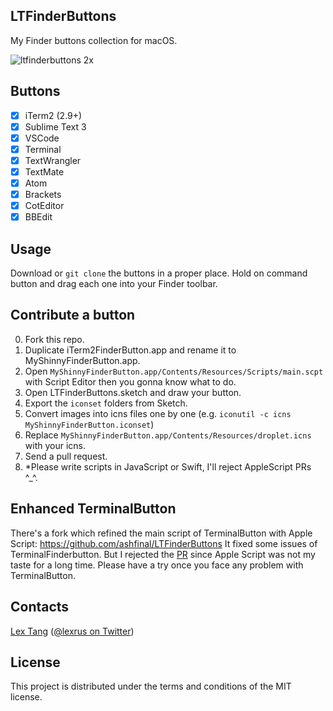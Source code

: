 ## LTFinderButtons
My Finder buttons collection for macOS.

![ltfinderbuttons 2x](https://user-images.githubusercontent.com/219689/46614141-a4097580-cb47-11e8-8540-795da4cd07e0.png)

## Buttons
- [x] iTerm2 (2.9+)
- [x] Sublime Text 3
- [x] VSCode
- [x] Terminal
- [x] TextWrangler
- [x] TextMate
- [x] Atom
- [x] Brackets
- [x] CotEditor
- [x] BBEdit

## Usage
Download or `git clone` the buttons in a proper place. Hold on command button and drag each one into your Finder toolbar.

## Contribute a button
0. Fork this repo.
1. Duplicate iTerm2FinderButton.app and rename it to MyShinnyFinderButton.app.
2. Open `MyShinnyFinderButton.app/Contents/Resources/Scripts/main.scpt` with Script Editor then you gonna know what to do.
3. Open LTFinderButtons.sketch and draw your button.
4. Export the `iconset` folders from Sketch.
5. Convert images into icns files one by one (e.g. `iconutil -c icns MyShinnyFinderButton.iconset`)
6. Replace `MyShinnyFinderButton.app/Contents/Resources/droplet.icns` with your icns.
7. Send a pull request.
8. *Please write scripts in JavaScript or Swift, I'll reject AppleScript PRs ^_^.

## Enhanced TerminalButton
There's a fork which refined the main script of TerminalButton with Apple Script:
https://github.com/ashfinal/LTFinderButtons
It fixed some issues of TerminalFinderbutton. But I rejected the [PR](https://github.com/lexrus/LTFinderButtons/pull/17) since Apple Script was not my taste for a long time. Please have a try once you face any problem with TerminalButton.

## Contacts
[Lex Tang](https://github.com/lexrus/) ([@lexrus on Twitter](https://twitter.com/lexrus/))

## License
This project is distributed under the terms and conditions of the MIT license.
